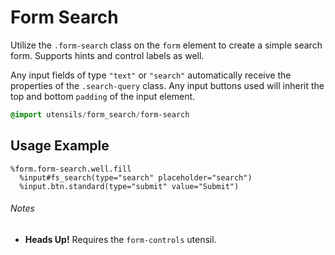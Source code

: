 
# Form Search
Utilize the `.form-search` class on the `form` element to create a simple
search form. Supports hints and control labels as well.

Any input fields of type `"text"` or `"search"` automatically receive the
properties of the `.search-query` class. Any input buttons used will
inherit the top and bottom `padding` of the input element.

```sass
@import utensils/form_search/form-search
```

## Usage Example

<!--~ markup/form-search.html.haml -->
```haml
%form.form-search.well.fill
  %input#fs_search(type="search" placeholder="search")
  %input.btn.standard(type="submit" value="Submit")
```
<!-- end -->

###### Notes
- **Heads Up!** Requires the `form-controls` utensil.

